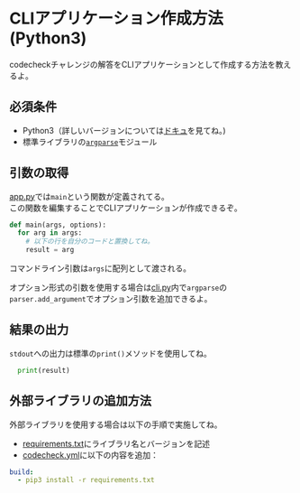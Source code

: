 # CLIアプリケーション作成方法 (Python3)

codecheckチャレンジの解答をCLIアプリケーションとして作成する方法を教えるよ。

## 必須条件

- Python3（詳しいバージョンについては[ドキュ](https://code-check.github.io/docs/ja/reference_users/#serverside-language-and-tool-versions)を見てね。)
- 標準ライブラリの[`argparse`](https://docs.python.org/3.5/library/argparse.html)モジュール

## 引数の取得
[app.py](app/app.py)では`main`という関数が定義されてる。  
この関数を編集することでCLIアプリケーションが作成できるぞ。  

``` python
def main(args, options):
  for arg in args:
    # 以下の行を自分のコードと置換してね。
    result = arg
```

コマンドライン引数は`args`に配列として渡される。  

オプション形式の引数を使用する場合は[cli.py](cli.py)内で`argparse`の`parser.add_argument`でオプション引数を追加できるよ。

## 結果の出力
`stdout`への出力は標準の`print()`メソッドを使用してね。

``` python
  print(result)
```

## 外部ライブラリの追加方法
外部ライブラリを使用する場合は以下の手順で実施してね。

- [requirements.txt](requirements.txt)にライブラリ名とバージョンを記述
- [codecheck.yml](codecheck.yml)に以下の内容を追加：

``` yaml
build:
  - pip3 install -r requirements.txt
```
